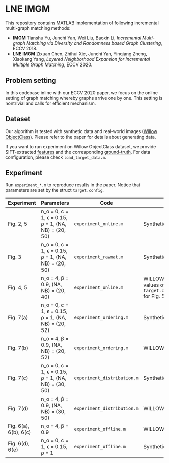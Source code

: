 # LNE IMGM

This repository contains MATLAB implementation of following incremental multi-graph matching methods:

- **IMGM** Tianshu Yu, Junchi Yan, Wei Liu, Baoxin Li, *Incremental Multi-graph Matching via Diversity and Randomness based Graph Clustering*, ECCV 2018.
- **LNE IMGM** Zixuan Chen, Zhihui Xie, Junchi Yan, Yinqiang Zheng, Xiaokang Yang, *Layered Neighborhood Expansion for Incremental Multiple Graph Matching*, ECCV 2020.

## Problem setting

In this codebase inline with our ECCV 2020 paper, we focus on the online setting of graph matching whereby graphs arrive one by one. This setting is nontrivial and calls for efficient mechanism.

## Dataset

Our algorithm is tested with synthetic data and real-world images ([Willow ObjectClass](https://www.di.ens.fr/willow/research/graphlearning/)). Please refer to the paper for details about generating data.

If you want to run experiment on Willow ObjectClass dataset, we provide SIFT-extracted [features](https://drive.google.com/file/d/1Wk0QAK-cey-GkvUN3qHjj9IuZ1AgHESk/view?usp=sharing) and the corresponding [ground-truth](https://drive.google.com/file/d/1i3q42Bv5eJqbwkX2v2PKmYOAE8pk0yyp/view?usp=sharing). For data configuration, please check `load_target_data.m`. 

## Experiment

Run `experiment_*.m` to reproduce results in the paper. Notice that parameters are set by the struct `target.config`.

| Experiment            | Parameters                                           | Code                        | Comments                                                     |
| --------------------- | ---------------------------------------------------- | --------------------------- | ------------------------------------------------------------ |
| Fig. 2, 5             | n_o = 0, c = 1, ϵ = 0.15, ρ = 1, (NA, NB) = (20, 50) | `experiment_online.m`       | Synthetic data                                               |
| Fig. 3                | n_o = 0, c = 1, ϵ = 0.15, ρ = 1, (NA, NB) = (20, 50) | `experiment_rawmat.m`       | Synthetic data                                               |
| Fig. 4, 5             | n_o = 4, β = 0.9, (NA, NB) = (20, 40)                | `experiment_online.m`       | WILLOW data. Use different values of `target.config.maxNumSearch` for Fig. 5 |
| Fig. 7(a)             | n_o = 0, c = 1, ϵ = 0.15, ρ = 1, (NA, NB) = (20, 52) | `experiment_ordering.m`     | Synthetic data                                               |
| Fig. 7(b)             | n_o = 4, β = 0.9, (NA, NB) = (20, 52)                | `experiment_ordering.m`     | WILLOW data (Winebottle)                                     |
| Fig. 7(c)             | n_o = 0, c = 1, ϵ = 0.15, ρ = 1, (NA, NB) = (30, 50) | `experiment_distribution.m` | Synthetic data                                               |
| Fig. 7(d)             | n_o = 4, β = 0.9, (NA, NB) = (30, 50)                | `experiment_distribution.m` | WILLOW data (Car)                                            |
| Fig. 6(a), 6(b), 6(c) | n_o = 4, β = 0.9                                     | `experiment_offline.m`      | WILLOW data                                                  |
| Fig. 6(d), 6(e)       | n_o = 0, c = 1, ϵ = 0.15, ρ = 1                      | `experiment_offline.m`      | Synthetic data                                               |

